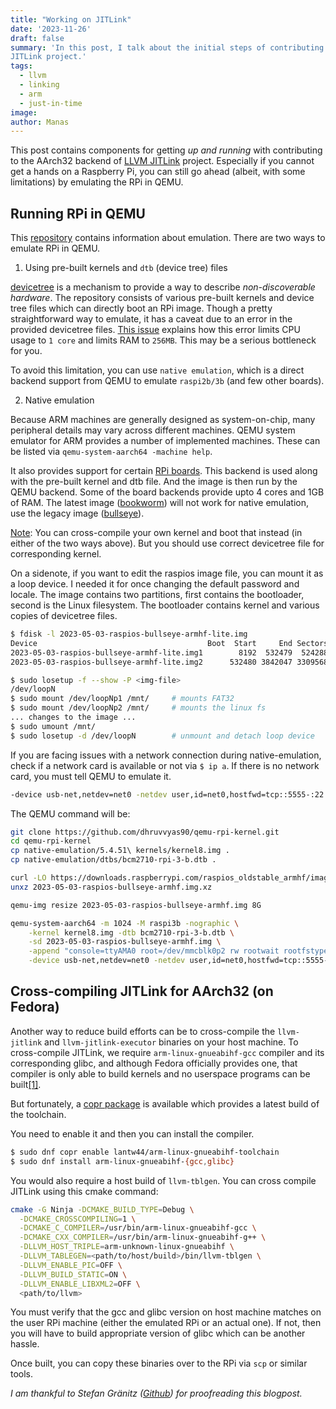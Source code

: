 ```yaml
---
title: "Working on JITLink"
date: '2023-11-26'
draft: false
summary: 'In this post, I talk about the initial steps of contributing to LLVM
JITLink project.'
tags:
  - llvm
  - linking
  - arm
  - just-in-time
image:
author: Manas
---
```


This post contains components for getting _up and running_ with contributing to
the AArch32 backend of [LLVM
JITLink](https://llvm.org/docs/JITLink.html#jit-linking) project. Especially if
you cannot get a hands on a Raspberry Pi, you can still go ahead (albeit, with
some limitations) by emulating the RPi in QEMU.


## Running RPi in QEMU

This [repository](https://github.com/dhruvvyas90/qemu-rpi-kernel) contains
information about emulation. There are two ways to emulate RPi in QEMU.

1. Using pre-built kernels and `dtb` (device tree) files 

[devicetree](https://en.wikipedia.org/wiki/Devicetree) is a mechanism to provide
a way to describe _non-discoverable hardware_.
The repository consists of various pre-built kernels and device tree files which
can directly boot an RPi image. Though a pretty straightforward way to emulate,
it has a caveat due to an error in the provided devicetree
files. [This issue](https://github.com/dhruvvyas90/qemu-rpi-kernel/issues/82)
explains how this error limits CPU usage to `1 core` and limits RAM to `256MB`.
This may be a serious bottleneck for you.

To avoid this limitation, you can use `native emulation`, which is a direct
backend support from QEMU to emulate `raspi2b/3b` (and few other boards).

2. Native emulation

Because ARM machines are generally designed as system-on-chip, many peripheral
details may vary across different machines. QEMU system emulator for ARM
provides a number of implemented machines. These can be listed via
`qemu-system-aarch64 -machine help`.

It also provides support for certain [RPi
boards](https://www.qemu.org/docs/master/system/arm/raspi.html). This backend is
used along with the pre-built kernel and dtb file. And the image is then run by
the QEMU backend. Some of the board backends provide upto 4 cores and 1GB of
RAM.
The latest image
([bookworm](https://downloads.raspberrypi.com/raspios_armhf/images/raspios_armhf-2023-10-10/2023-10-10-raspios-bookworm-armhf.img.xz))
will not work for native emulation, use the legacy image
([bullseye](https://downloads.raspberrypi.com/raspios_oldstable_armhf/images/raspios_oldstable_armhf-2023-10-10/2023-05-03-raspios-bullseye-armhf.img.xz)).

<u>Note</u>: You can cross-compile your own kernel and boot that instead (in
either of the two ways above). But you should use correct devicetree file for
corresponding kernel.

On a sidenote, if you want to edit the raspios image file, you can mount it
as a loop device. I needed it for once changing the default password and locale.
The image contains two partitions, first contains the bootloader, second is the
Linux filesystem. The bootloader contains kernel and various copies of
devicetree files.


```bash
$ fdisk -l 2023-05-03-raspios-bullseye-armhf-lite.img
Device                                      Boot  Start     End Sectors  Size Id Type
2023-05-03-raspios-bullseye-armhf-lite.img1        8192  532479  524288  256M  c W95 FA
2023-05-03-raspios-bullseye-armhf-lite.img2      532480 3842047 3309568  1.6G 83 Linux

$ sudo losetup -f --show -P <img-file>
/dev/loopN
$ sudo mount /dev/loopNp1 /mnt/     # mounts FAT32
$ sudo mount /dev/loopNp2 /mnt/     # mounts the linux fs
... changes to the image ...
$ sudo umount /mnt/
$ sudo losetup -d /dev/loopN        # unmount and detach loop device

```


If you are facing issues with a network connection during native-emulation,
check if a network card is available or not via `$ ip a`. If there is no network
card, you must tell QEMU to emulate it.

```bash
-device usb-net,netdev=net0 -netdev user,id=net0,hostfwd=tcp::5555-:22
```

The QEMU command will be:

```bash
git clone https://github.com/dhruvvyas90/qemu-rpi-kernel.git
cd qemu-rpi-kernel
cp native-emulation/5.4.51\ kernels/kernel8.img .
cp native-emulation/dtbs/bcm2710-rpi-3-b.dtb .

curl -LO https://downloads.raspberrypi.com/raspios_oldstable_armhf/images/raspios_oldstable_armhf-2023-10-10/2023-05-03-raspios-bullseye-armhf.img.xz
unxz 2023-05-03-raspios-bullseye-armhf.img.xz

qemu-img resize 2023-05-03-raspios-bullseye-armhf.img 8G

qemu-system-aarch64 -m 1024 -M raspi3b -nographic \
    -kernel kernel8.img -dtb bcm2710-rpi-3-b.dtb \
    -sd 2023-05-03-raspios-bullseye-armhf.img \
    -append "console=ttyAMA0 root=/dev/mmcblk0p2 rw rootwait rootfstype=ext4" \
    -device usb-net,netdev=net0 -netdev user,id=net0,hostfwd=tcp::5555-:22
```

## Cross-compiling JITLink for AArch32 (on Fedora)

Another way to reduce build efforts can be to cross-compile the `llvm-jitlink`
and `llvm-jitlink-executor` binaries on your host machine. To cross-compile
JITLink, we require `arm-linux-gnueabihf-gcc` compiler and its corresponding
glibc, and although Fedora officially provides one, that compiler is only
able to build kernels and no userspace programs can be
built[[1]](https://packages.fedoraproject.org/pkgs/cross-gcc/gcc-arm-linux-gnu/).

But fortunately, a [copr
package](https://copr.fedorainfracloud.org/coprs/lantw44/arm-linux-gnueabihf-toolchain/)
is available which provides a latest build of the toolchain.

You need to enable it and then you can install the compiler.

```bash
$ sudo dnf copr enable lantw44/arm-linux-gnueabihf-toolchain
$ sudo dnf install arm-linux-gnueabihf-{gcc,glibc}
```

You would also require a host build of `llvm-tblgen`. You can cross compile
JITLink using this cmake command:

```bash
cmake -G Ninja -DCMAKE_BUILD_TYPE=Debug \
  -DCMAKE_CROSSCOMPILING=1 \
  -DCMAKE_C_COMPILER=/usr/bin/arm-linux-gnueabihf-gcc \
  -DCMAKE_CXX_COMPILER=/usr/bin/arm-linux-gnueabihf-g++ \
  -DLLVM_HOST_TRIPLE=arm-unknown-linux-gnueabihf \
  -DLLVM_TABLEGEN=<path/to/host/build>/bin/llvm-tblgen \
  -DLLVM_ENABLE_PIC=OFF \
  -DLLVM_BUILD_STATIC=ON \
  -DLLVM_ENABLE_LIBXML2=OFF \
  <path/to/llvm>
```

You must verify that the gcc and glibc version on host machine matches on the
user RPi machine (either the emulated RPi or an actual one). If not, then you
will have to build appropriate version of glibc which can be another hassle.

Once built, you can copy these binaries over to the RPi via `scp` or similar
tools.

_I am thankful to Stefan Gränitz
([Github](https://github.com/weliveindetail/)) for proofreading this blogpost._
